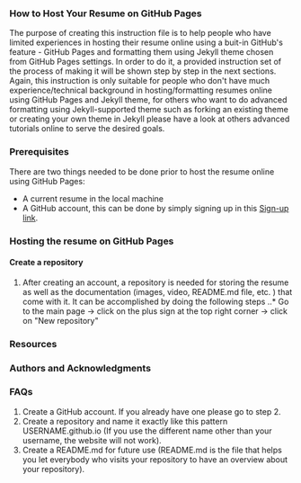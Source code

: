 ### How to Host Your Resume on GitHub Pages
 The purpose of creating this instruction file is to help people who have limited experiences in hosting their resume online using a buit-in GitHub's feature - GitHub Pages and formatting them using Jekyll theme chosen from GitHub Pages settings. In order to do it, a provided instruction set of the process of making it will be shown step by step in the next sections. Again, this instruction is only suitable for people who don't have much experience/technical background in hosting/formatting resumes online using GitHub Pages and Jekyll theme, for others who want to do advanced formatting using Jekyll-supported theme such as forking an existing theme or creating your own theme in Jekyll please have a look at others advanced tutorials online to serve the desired goals.

### Prerequisites
 There are two things needed to be done prior to host the resume online using GitHub Pages:
-  A current resume in the local machine
-  A GitHub account, this can be done by simply signing up in this [Sign-up link](https://github.com/join).

### Hosting the resume on GitHub Pages
#### Create a repository
 1. After creating an account, a repository is needed for storing the resume as well as the documentation (images, video, README.md file, etc. ) that come with it. It can be accomplished by doing the following steps
 ..* Go to the main page -> click on the plus sign at the top right corner -> click on "New repository" 

### Resources

### Authors and Acknowledgments

### FAQs


1. Create a GitHub account. If you already have one please go to step 2.
2. Create a repository and name it exactly like this pattern USERNAME.github.io (If you use the different name other than your username, the website will not work).
3. Create a README.md for future use (README.md is the file that helps you let everybody who visits your repository to have an overview about your repository).
